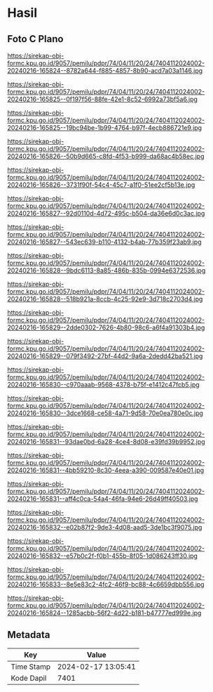 # Hasil

## Foto C Plano

https://sirekap-obj-formc.kpu.go.id/9057/pemilu/pdpr/74/04/11/20/24/7404112024002-20240216-165824--8782a644-f885-4857-8b90-acd7a03a1146.jpg

https://sirekap-obj-formc.kpu.go.id/9057/pemilu/pdpr/74/04/11/20/24/7404112024002-20240216-165825--0f197f56-88fe-42e1-8c52-6992a73bf5a6.jpg

https://sirekap-obj-formc.kpu.go.id/9057/pemilu/pdpr/74/04/11/20/24/7404112024002-20240216-165825--19bc94be-1b99-4764-b97f-4ecb886721e9.jpg

https://sirekap-obj-formc.kpu.go.id/9057/pemilu/pdpr/74/04/11/20/24/7404112024002-20240216-165826--50b9d665-c8fd-4f53-b999-da68ac4b58ec.jpg

https://sirekap-obj-formc.kpu.go.id/9057/pemilu/pdpr/74/04/11/20/24/7404112024002-20240216-165826--3731f90f-54c4-45c7-a1f0-51ee2cf5b13e.jpg

https://sirekap-obj-formc.kpu.go.id/9057/pemilu/pdpr/74/04/11/20/24/7404112024002-20240216-165827--92d0110d-4d72-495c-b504-da36e6d0c3ac.jpg

https://sirekap-obj-formc.kpu.go.id/9057/pemilu/pdpr/74/04/11/20/24/7404112024002-20240216-165827--543ec639-b110-4132-b4ab-77b359f23ab9.jpg

https://sirekap-obj-formc.kpu.go.id/9057/pemilu/pdpr/74/04/11/20/24/7404112024002-20240216-165828--9bdc6113-8a85-486b-835b-0994e6372536.jpg

https://sirekap-obj-formc.kpu.go.id/9057/pemilu/pdpr/74/04/11/20/24/7404112024002-20240216-165828--518b921a-8ccb-4c25-92e9-3d718c2703d4.jpg

https://sirekap-obj-formc.kpu.go.id/9057/pemilu/pdpr/74/04/11/20/24/7404112024002-20240216-165829--2dde0302-7626-4b80-98c6-a6f4a91303b4.jpg

https://sirekap-obj-formc.kpu.go.id/9057/pemilu/pdpr/74/04/11/20/24/7404112024002-20240216-165829--079f3492-27bf-44d2-9a6a-2dedd42ba521.jpg

https://sirekap-obj-formc.kpu.go.id/9057/pemilu/pdpr/74/04/11/20/24/7404112024002-20240216-165830--c970aaab-9568-4378-b75f-e1412c47fcb5.jpg

https://sirekap-obj-formc.kpu.go.id/9057/pemilu/pdpr/74/04/11/20/24/7404112024002-20240216-165830--3dce1668-ce58-4a71-9d58-70e0ea780e0c.jpg

https://sirekap-obj-formc.kpu.go.id/9057/pemilu/pdpr/74/04/11/20/24/7404112024002-20240216-165831--93dae0bd-6a28-4ce4-8d08-e39fd39b9952.jpg

https://sirekap-obj-formc.kpu.go.id/9057/pemilu/pdpr/74/04/11/20/24/7404112024002-20240216-165831--4bb59210-8c30-4eea-a390-009587e40e01.jpg

https://sirekap-obj-formc.kpu.go.id/9057/pemilu/pdpr/74/04/11/20/24/7404112024002-20240216-165831--aff4c0ca-54a4-46fa-94e6-26d49ff40503.jpg

https://sirekap-obj-formc.kpu.go.id/9057/pemilu/pdpr/74/04/11/20/24/7404112024002-20240216-165832--e02b87f2-9de3-4d08-aad5-3de1bc3f9075.jpg

https://sirekap-obj-formc.kpu.go.id/9057/pemilu/pdpr/74/04/11/20/24/7404112024002-20240216-165832--e57b0c2f-f0b1-455b-8f05-1d086243ff30.jpg

https://sirekap-obj-formc.kpu.go.id/9057/pemilu/pdpr/74/04/11/20/24/7404112024002-20240216-165833--8e5e83c2-4fc2-46f9-bc88-4c6659dbb556.jpg

https://sirekap-obj-formc.kpu.go.id/9057/pemilu/pdpr/74/04/11/20/24/7404112024002-20240216-165824--1285acbb-56f2-4d22-b181-b47777ed999e.jpg


## Metadata

| Key        | Value               |
| ---------- | ------------------- |
| Time Stamp | 2024-02-17 13:05:41 |
| Kode Dapil | 7401                |




